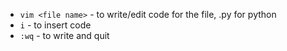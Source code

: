 - `vim <file name>` - to write/edit code for the file, .py for python
- `i` - to insert code
- `:wq` - to write and quit
